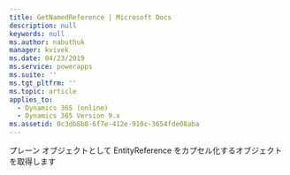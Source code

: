 ```yaml
---
title: GetNamedReference | Microsoft Docs
description: null
keywords: null
ms.author: nabuthuk
manager: kvivek
ms.date: 04/23/2019
ms.service: powerapps
ms.suite: ''
ms.tgt_pltfrm: ''
ms.topic: article
applies_to:
  - Dynamics 365 (online)
  - Dynamics 365 Version 9.x
ms.assetid: 0c3db8b8-6f7e-412e-910c-3654fde08aba
---
```

プレーン オブジェクトとして EntityReference をカプセル化するオブジェクトを取得します
